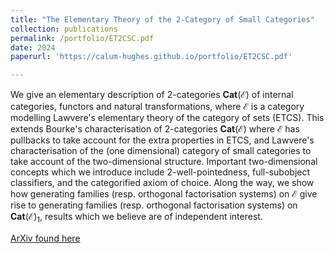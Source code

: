 ```yaml
---
title: "The Elementary Theory of the 2-Category of Small Categories"
collection: publications
permalink: /portfolio/ET2CSC.pdf
date: 2024
paperurl: 'https://calum-hughes.github.io/portfolio/ET2CSC.pdf'

---
```

We give an elementary description of $2$-categories
$\mathbf{Cat}\left(\mathcal{E}\right)$ of internal categories, functors and
natural transformations, where $\mathcal{E}$ is a category modelling Lawvere's
elementary theory of the category of sets (ETCS). This extends Bourke's
characterisation of $2$-categories $\mathbf{Cat}\left(\mathcal{E}\right)$ where
$\mathcal{E}$ has pullbacks to take account for the extra properties in ETCS,
and Lawvere's characterisation of the (one dimensional) category of small
categories to take account of the two-dimensional structure. Important
two-dimensional concepts which we introduce include $2$-well-pointedness,
full-subobject classifiers, and the categorified axiom of choice. Along the
way, we show how generating families (resp. orthogonal factorisation systems)
on $\mathcal{E}$ give rise to generating families (resp. orthogonal
factorisation systems) on $\mathbf{Cat}\left(\mathcal{E}\right)_{1}$, results
which we believe are of independent interest.

[ArXiv found here](https://arxiv.org/abs/2403.03647)

